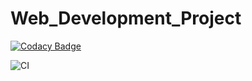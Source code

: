 # Web_Development_Project

[![Codacy Badge](https://api.codacy.com/project/badge/Grade/d8702f1881ca40bf8cd8c3c9654e4936)](https://app.codacy.com/gh/99002456/Web_Development_Project?utm_source=github.com&utm_medium=referral&utm_content=99002456/Web_Development_Project&utm_campaign=Badge_Grade)

![CI](https://github.com/99002456/Web_Development_Project/workflows/CI/badge.svg?branch=main)



